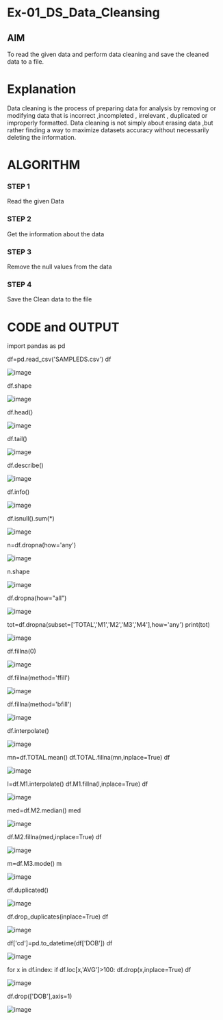 # Ex-01_DS_Data_Cleansing


## AIM
To read the given data and perform data cleaning and save the cleaned data to a file. 

# Explanation
Data cleaning is the process of preparing data for analysis by removing or modifying data that is incorrect ,incompleted , irrelevant , duplicated or improperly formatted. 
Data cleaning is not simply about erasing data ,but rather finding a way to maximize datasets accuracy without necessarily deleting the information. 

# ALGORITHM
### STEP 1
Read the given Data
### STEP 2
Get the information about the data
### STEP 3
Remove the null values from the data
### STEP 4
Save the Clean data to the file

# CODE and OUTPUT

import pandas as pd

df=pd.read_csv('SAMPLEDS.csv')
df


![image](https://github.com/Pranav-AJ/ODD2023-Datascience-Ex01/assets/118904526/52e96803-1f79-4540-a285-b2bf137a9ee1)

df.shape


![image](https://github.com/Pranav-AJ/ODD2023-Datascience-Ex01/assets/118904526/4dbac47e-39d3-41a9-bf26-85eba5bdb704)

df.head()

![image](https://github.com/Pranav-AJ/ODD2023-Datascience-Ex01/assets/118904526/45b1a32f-7f7a-4c90-ad5d-b1562cf7627d)

df.tail()

![image](https://github.com/Pranav-AJ/ODD2023-Datascience-Ex01/assets/118904526/8c6f8693-7f0f-4eb2-935e-97c181385ff2)

df.describe()

![image](https://github.com/Pranav-AJ/ODD2023-Datascience-Ex01/assets/118904526/e00c1c52-e04f-438c-a54f-220a07e341c5)

df.info()

![image](https://github.com/Pranav-AJ/ODD2023-Datascience-Ex01/assets/118904526/168785a2-6ca0-4a37-8f50-41802884ca3d)

df.isnull().sum(*)

![image](https://github.com/Pranav-AJ/ODD2023-Datascience-Ex01/assets/118904526/39ead6cb-07b7-47ba-ae05-1a70fd028042)

n=df.dropna(how='any')

![image](https://github.com/Pranav-AJ/ODD2023-Datascience-Ex01/assets/118904526/a13c7911-beb2-4982-be4e-f414ab0f3637)

n.shape

![image](https://github.com/Pranav-AJ/ODD2023-Datascience-Ex01/assets/118904526/4f667381-dbed-45e3-8965-cf8232f8a4fe)

df.dropna(how="all")


![image](https://github.com/Pranav-AJ/ODD2023-Datascience-Ex01/assets/118904526/0558b941-ddc3-442a-a0bf-6361a697d205)

tot=df.dropna(subset=['TOTAL','M1','M2','M3','M4'],how='any')
print(tot)

![image](https://github.com/Pranav-AJ/ODD2023-Datascience-Ex01/assets/118904526/57f986ef-a6c3-4fda-9e26-4c57296785f9)

df.fillna(0)

![image](https://github.com/Pranav-AJ/ODD2023-Datascience-Ex01/assets/118904526/88a299a1-d0c3-46b2-b19d-d1cbe3293a1c)

df.fillna(method='ffill')

![image](https://github.com/Pranav-AJ/ODD2023-Datascience-Ex01/assets/118904526/d8d9d773-f5b0-4e15-9ca7-932e2f8c12bd)

df.fillna(method='bfill')

![image](https://github.com/Pranav-AJ/ODD2023-Datascience-Ex01/assets/118904526/83e7def0-09ce-4aba-bfb0-e9edfcf1e4dd)

df.interpolate()

![image](https://github.com/Pranav-AJ/ODD2023-Datascience-Ex01/assets/118904526/e5b04fdc-3e4b-4dcd-a725-535c1fd7393b)

mn=df.TOTAL.mean()
df.TOTAL.fillna(mn,inplace=True)
df

![image](https://github.com/Pranav-AJ/ODD2023-Datascience-Ex01/assets/118904526/625541ab-0785-4856-8869-3eef4606f559)


l=df.M1.interpolate()
df.M1.fillna(l,inplace=True)
df

![image](https://github.com/Pranav-AJ/ODD2023-Datascience-Ex01/assets/118904526/285392a1-d36f-47d2-b3e4-3bdf3eed33c0)

med=df.M2.median()
med

![image](https://github.com/Pranav-AJ/ODD2023-Datascience-Ex01/assets/118904526/68fd85e2-7224-4832-a517-1bc7e2f9967a)

df.M2.fillna(med,inplace=True)
df

![image](https://github.com/Pranav-AJ/ODD2023-Datascience-Ex01/assets/118904526/b5da6799-ba73-4c3d-8f31-0130cc261dfd)

m=df.M3.mode()
m

![image](https://github.com/Pranav-AJ/ODD2023-Datascience-Ex01/assets/118904526/427c52b8-636e-405f-afb4-77a263e582b2)

df.duplicated()


![image](https://github.com/Pranav-AJ/ODD2023-Datascience-Ex01/assets/118904526/5c345a49-d666-430d-8aa9-b73b184351a6)

df.drop_duplicates(inplace=True)
df

![image](https://github.com/Pranav-AJ/ODD2023-Datascience-Ex01/assets/118904526/1fe722ef-a0e1-421b-83b8-a6ff4ed8f18f)

df['cd']=pd.to_datetime(df['DOB'])
df

![image](https://github.com/Pranav-AJ/ODD2023-Datascience-Ex01/assets/118904526/8b4a143c-973a-4e23-9f71-5a8dd23d6110)

for x in df.index:
  if df.loc[x,'AVG']>100:
    df.drop(x,inplace=True)
df

![image](https://github.com/Pranav-AJ/ODD2023-Datascience-Ex01/assets/118904526/571a24f5-9579-4b90-ad98-11079b95998f)

df.drop(['DOB'],axis=1)

![image](https://github.com/Pranav-AJ/ODD2023-Datascience-Ex01/assets/118904526/fd47f179-664d-4ad2-a364-6081742223c3)


